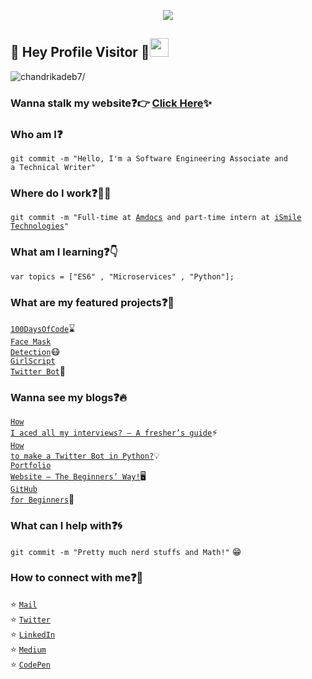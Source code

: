 <p align="center">
  <img src="https://github.com/chandrikadeb7/chandrikadeb7/blob/master/readme.gif">
</p>
 
## :rainbow: Hey Profile Visitor :eyes:<img src="https://raw.githubusercontent.com/iampavangandhi/iampavangandhi/master/gifs/Hi.gif" width="30px">
<p align="left"> <img src=https://komarev.com/ghpvc/?username=chandrikadeb7 alt=chandrikadeb7/></p>


### Wanna stalk my website:question::point_right: [Click Here](https://chandrikadeb7.github.io/):sparkles:

### Who am I:question: 
<code>git commit -m "Hello, I'm a Software Engineering Associate and a Technical Writer"</code>

### Where do I work:question::woman_technologist:
<code>git commit -m "Full-time at [Amdocs](https://www.amdocs.com/) and part-time intern at [iSmile Technologies](https://www.ismiletechnologies.com/)"</code>
  
### What am I learning:question::point_down:	
<code>var topics = ["ES6" , "Microservices" , "Python"];</code>

### What are my featured projects:question::rocket:
<code>[100DaysOfCode](https://github.com/chandrikadeb7/100DaysOfCode)</code>:hourglass:     
<code>[Face Mask Detection](https://github.com/chandrikadeb7/Face-Mask-Detection)</code>:mask:  
<code>[GirlScript Twitter Bot](https://github.com/chandrikadeb7/Girlscript-Twitter-Bot)</code>:robot:     

### Wanna see my blogs:question::fire:
<code>[How I aced all my interviews? — A fresher’s guide](https://medium.com/coderbyte/how-i-aced-all-my-interviews-a-freshers-guide-b8a0b1b2694f)</code>:zap:  
<code>[How to make a Twitter Bot in Python?](https://www.geeksforgeeks.org/how-to-make-a-twitter-bot-in-python/)</code>:bulb:  
<code>[Portfolio Website — The Beginners’ Way!](https://medium.com/analytics-vidhya/portfolio-website-the-beginners-way-d43be855217e)</code>:desktop_computer:	     
<code>[GitHub for Beginners](https://medium.com/analytics-vidhya/github-for-beginners-bb1b6d9911a4)</code>:beginner:     

### What can I help with:question::cyclone:
<code>git commit -m "Pretty much nerd stuffs and Math!"</code> :grin:

### How to connect with me:question::email:
:star: <code>[Mail](mailto:chandrikadeb7@gmail.com)</code>    
:star: <code>[Twitter](https://twitter.com/chandrikadeb7)</code>  
:star: <code>[LinkedIn](https://www.linkedin.com/in/chandrika-deb/)</code>  
:star: <code>[Medium](https://medium.com/@chandrikadeb7)</code>  
:star: <code>[CodePen](https://codepen.io/chandrikadeb7)</code>  
